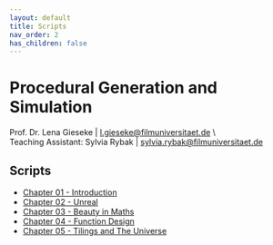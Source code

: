 ```yaml
---
layout: default
title: Scripts
nav_order: 2
has_children: false
---
```


# Procedural Generation and Simulation
  
Prof. Dr. Lena Gieseke \| l.gieseke@filmuniversitaet.de \  
Teaching Assistant: Sylvia Rybak \| sylvia.rybak@filmuniversitaet.de
  
## Scripts

* [Chapter 01 - Introduction](pgs_ss23_01_intro_script.md)
* [Chapter 02 - Unreal](pgs_ss23_02_unreal_script.md)
* [Chapter 03 - Beauty in Maths](pgs_ss23_03_mathsbeauty_script.html)
* [Chapter 04 - Function Design](pgs_ss23_04_functions_script.md)
* [Chapter 05 - Tilings and The Universe](pgs_ss23_05_tilings_script.md)

<!-- 


* [Chapter 06 - Noise](pgs_ss23_06_noise_script.md)
* [Chapter 07 - Dynamics](pgs_ss23_07_dynamics_script.md)
* [Chapter 08 - Particles](pgs_ss23_08_particles_script.md)
* [Chapter 09 - Fluids](../03_slides/pgs_ss23_08_slides.html) (slides only!) 

-->
